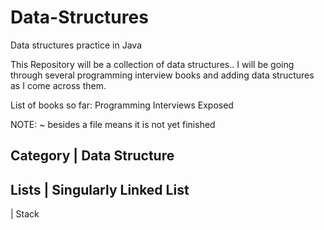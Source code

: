 Data-Structures
===============

Data structures practice in Java

This Repository will be a collection of data structures.. I will be going through several programming interview books and adding data structures as I come across them. 

List of books so far:
Programming Interviews Exposed

NOTE: ~ besides a file means it is not yet finished

Category | Data Structure
----------------------------------------------
Lists | Singularly Linked List
---------------------------------------------
| Stack
